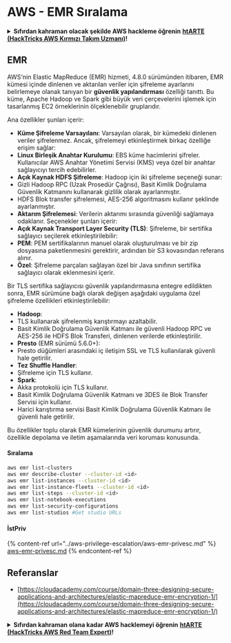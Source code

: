# AWS - EMR Sıralama

<details>

<summary><strong>Sıfırdan kahraman olacak şekilde AWS hackleme öğrenin</strong> <a href="https://training.hacktricks.xyz/courses/arte"><strong>htARTE (HackTricks AWS Kırmızı Takım Uzmanı)</strong></a><strong>!</strong></summary>

HackTricks'ı desteklemenin diğer yolları:

* **Şirketinizi HackTricks'te reklamını görmek istiyorsanız** veya **HackTricks'i PDF olarak indirmek istiyorsanız** [**ABONELİK PLANLARI**](https://github.com/sponsors/carlospolop)'na göz atın!
* [**Resmi PEASS & HackTricks ürünlerini**](https://peass.creator-spring.com) edinin
* [**PEASS Ailesi'ni**](https://opensea.io/collection/the-peass-family) keşfedin, özel [**NFT'lerimiz**](https://opensea.io/collection/the-peass-family) koleksiyonumuz
* **Katılın** 💬 [**Discord grubuna**](https://discord.gg/hRep4RUj7f) veya [**telegram grubuna**](https://t.me/peass) veya bizi **Twitter** 🐦 [**@hacktricks\_live**](https://twitter.com/hacktricks\_live)** takip edin.**
* **Hacking püf noktalarınızı paylaşarak PR'lar göndererek** [**HackTricks**](https://github.com/carlospolop/hacktricks) ve [**HackTricks Cloud**](https://github.com/carlospolop/hacktricks-cloud) github depolarına katkıda bulunun.

</details>

## EMR

AWS'nin Elastic MapReduce (EMR) hizmeti, 4.8.0 sürümünden itibaren, EMR kümesi içinde dinlenen ve aktarılan veriler için şifreleme ayarlarını belirlemeye olanak tanıyan bir **güvenlik yapılandırması** özelliği tanıttı. Bu küme, Apache Hadoop ve Spark gibi büyük veri çerçevelerini işlemek için tasarlanmış EC2 örneklerinin ölçeklenebilir gruplarıdır.

Ana özellikler şunları içerir:

* **Küme Şifreleme Varsayılanı**: Varsayılan olarak, bir kümedeki dinlenen veriler şifrelenmez. Ancak, şifrelemeyi etkinleştirmek birkaç özelliğe erişim sağlar:
* **Linux Birleşik Anahtar Kurulumu**: EBS küme hacimlerini şifreler. Kullanıcılar AWS Anahtar Yönetimi Servisi (KMS) veya özel bir anahtar sağlayıcıyı tercih edebilirler.
* **Açık Kaynak HDFS Şifreleme**: Hadoop için iki şifreleme seçeneği sunar:
* Gizli Hadoop RPC (Uzak Prosedür Çağrısı), Basit Kimlik Doğrulama Güvenlik Katmanını kullanarak gizlilik olarak ayarlanmıştır.
* HDFS Blok transfer şifrelemesi, AES-256 algoritmasını kullanır şeklinde ayarlanmıştır.
* **Aktarım Şifrelemesi**: Verilerin aktarımı sırasında güvenliği sağlamaya odaklanır. Seçenekler şunları içerir:
* **Açık Kaynak Transport Layer Security (TLS)**: Şifreleme, bir sertifika sağlayıcı seçilerek etkinleştirilebilir:
* **PEM**: PEM sertifikalarının manuel olarak oluşturulması ve bir zip dosyasına paketlenmesini gerektirir, ardından bir S3 kovasından referans alınır.
* **Özel**: Şifreleme parçaları sağlayan özel bir Java sınıfının sertifika sağlayıcı olarak eklenmesini içerir.

Bir TLS sertifika sağlayıcısı güvenlik yapılandırmasına entegre edildikten sonra, EMR sürümüne bağlı olarak değişen aşağıdaki uygulama özel şifreleme özellikleri etkinleştirilebilir:

* **Hadoop**:
* TLS kullanarak şifrelenmiş karıştırmayı azaltabilir.
* Basit Kimlik Doğrulama Güvenlik Katmanı ile güvenli Hadoop RPC ve AES-256 ile HDFS Blok Transferi, dinlenen verilerde etkinleştirilir.
* **Presto** (EMR sürümü 5.6.0+):
* Presto düğümleri arasındaki iç iletişim SSL ve TLS kullanılarak güvenli hale getirilir.
* **Tez Shuffle Handler**:
* Şifreleme için TLS kullanır.
* **Spark**:
* Akka protokolü için TLS kullanır.
* Basit Kimlik Doğrulama Güvenlik Katmanı ve 3DES ile Blok Transfer Servisi için kullanır.
* Harici karıştırma servisi Basit Kimlik Doğrulama Güvenlik Katmanı ile güvenli hale getirilir.

Bu özellikler toplu olarak EMR kümelerinin güvenlik durumunu artırır, özellikle depolama ve iletim aşamalarında veri koruması konusunda. 

#### Sıralama
```bash
aws emr list-clusters
aws emr describe-cluster --cluster-id <id>
aws emr list-instances --cluster-id <id>
aws emr list-instance-fleets --cluster-id <id>
aws emr list-steps --cluster-id <id>
aws emr list-notebook-executions
aws emr list-security-configurations
aws emr list-studios #Get studio URLs
```
#### İstPriv

{% content-ref url="../aws-privilege-escalation/aws-emr-privesc.md" %}
[aws-emr-privesc.md](../aws-privilege-escalation/aws-emr-privesc.md)
{% endcontent-ref %}

## Referanslar

* [https://cloudacademy.com/course/domain-three-designing-secure-applications-and-architectures/elastic-mapreduce-emr-encryption-1/](https://cloudacademy.com/course/domain-three-designing-secure-applications-and-architectures/elastic-mapreduce-emr-encryption-1/)

<details>

<summary><strong>Sıfırdan kahraman olana kadar AWS hacklemeyi öğrenin</strong> <a href="https://training.hacktricks.xyz/courses/arte"><strong>htARTE (HackTricks AWS Red Team Expert)</strong></a><strong>!</strong></summary>

HackTricks'ı desteklemenin diğer yolları:

* **Şirketinizi HackTricks'te reklamını görmek istiyorsanız** veya **HackTricks'i PDF olarak indirmek istiyorsanız** [**ABONELİK PLANLARI**](https://github.com/sponsors/carlospolop)'na göz atın!
* [**Resmi PEASS & HackTricks ürünlerini**](https://peass.creator-spring.com) edinin
* [**The PEASS Family'yi**](https://opensea.io/collection/the-peass-family) keşfedin, özel [**NFT'lerimiz**](https://opensea.io/collection/the-peass-family) koleksiyonumuzu
* **💬 [Discord grubuna](https://discord.gg/hRep4RUj7f) katılın veya [telegram grubuna](https://t.me/peass) katılın veya bizi Twitter'da takip edin** 🐦 [**@hacktricks\_live**](https://twitter.com/hacktricks\_live)**.**
* **Hacking püf noktalarınızı paylaşarak PR göndererek** [**HackTricks**](https://github.com/carlospolop/hacktricks) ve [**HackTricks Cloud**](https://github.com/carlospolop/hacktricks-cloud) github depolarına katkıda bulunun.

</details>
